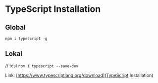 # TypeScript Installation

## Global

`npm i typescript -g`

## Lokal
// test
`npm i typescript --save-dev`

Link: [https://www.typescriptlang.org/download](TypeScript Installation)
